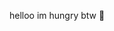 helloo im hungry btw 🍉

<!---
Bakuwv/Bakuwv is a ✨ special ✨ repository because its `README.md` (this file) appears on your GitHub profile.
You can click the Preview link to take a look at your changes.
--->
